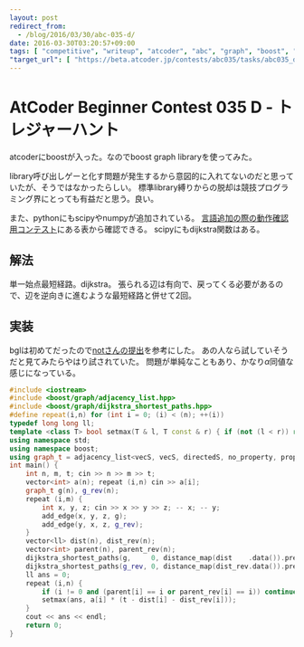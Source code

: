 ```yaml
---
layout: post
redirect_from:
  - /blog/2016/03/30/abc-035-d/
date: 2016-03-30T03:20:57+09:00
tags: [ "competitive", "writeup", "atcoder", "abc", "graph", "boost", "bgl", "dijkstra" ]
"target_url": [ "https://beta.atcoder.jp/contests/abc035/tasks/abc035_d" ]
---
```


# AtCoder Beginner Contest 035 D - トレジャーハント

atcoderにboostが入った。なのでboost graph libraryを使ってみた。

library呼び出しゲーと化す問題が発生するから意図的に入れてないのだと思っていたが、そうではなかったらしい。
標準library縛りからの脱却は競技プログラミング界にとっても有益だと思う。良い。

また、pythonにもscipyやnumpyが追加されている。
[言語追加の際の動作確認用コンテスト](https://beta.atcoder.jp/contests/language-test-201603/)にある表から確認できる。
scipyにもdijkstra関数はある。

## 解法

単一始点最短経路。dijkstra。
張られる辺は有向で、戻ってくる必要があるので、辺を逆向きに進むような最短経路と併せて2回。

## 実装

bglは初めてだったので[notさんの提出](https://beta.atcoder.jp/contests/abc035/submissions/677414)を参考にした。
あの人なら試していそうだと見てみたらやはり試されていた。
問題が単純なこともあり、かなり$\alpha$同値な感じになっている。

``` c++
#include <iostream>
#include <boost/graph/adjacency_list.hpp>
#include <boost/graph/dijkstra_shortest_paths.hpp>
#define repeat(i,n) for (int i = 0; (i) < (n); ++(i))
typedef long long ll;
template <class T> bool setmax(T & l, T const & r) { if (not (l < r)) return false; l = r; return true; }
using namespace std;
using namespace boost;
using graph_t = adjacency_list<vecS, vecS, directedS, no_property, property<edge_weight_t, ll> >;
int main() {
    int n, m, t; cin >> n >> m >> t;
    vector<int> a(n); repeat (i,n) cin >> a[i];
    graph_t g(n), g_rev(n);
    repeat (i,m) {
        int x, y, z; cin >> x >> y >> z; -- x; -- y;
        add_edge(x, y, z, g);
        add_edge(y, x, z, g_rev);
    }
    vector<ll> dist(n), dist_rev(n);
    vector<int> parent(n), parent_rev(n);
    dijkstra_shortest_paths(g,     0, distance_map(dist    .data()).predecessor_map(parent    .data()));
    dijkstra_shortest_paths(g_rev, 0, distance_map(dist_rev.data()).predecessor_map(parent_rev.data()));
    ll ans = 0;
    repeat (i,n) {
        if (i != 0 and (parent[i] == i or parent_rev[i] == i)) continue;
        setmax(ans, a[i] * (t - dist[i] - dist_rev[i]));
    }
    cout << ans << endl;
    return 0;
}
```
